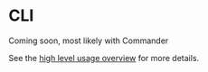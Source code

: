 # CLI
Coming soon, most likely with Commander

See the [high level usage overview][usage-overview-url] for more details.

[usage-overview-url]: USAGE-OVERVIEW.md